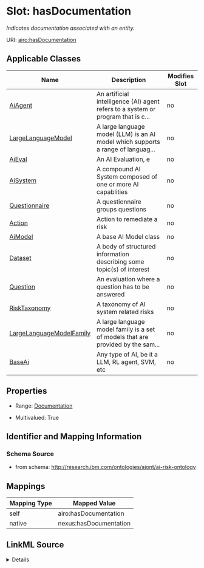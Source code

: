 

# Slot: hasDocumentation


_Indicates documentation associated with an entity._





URI: [airo:hasDocumentation](https://w3id.org/airo#hasDocumentation)



<!-- no inheritance hierarchy -->





## Applicable Classes

| Name | Description | Modifies Slot |
| --- | --- | --- |
| [AiAgent](AiAgent.md) | An artificial intelligence (AI) agent refers to a system or program that is c... |  no  |
| [LargeLanguageModel](LargeLanguageModel.md) | A large language model (LLM) is an AI model which supports a range of languag... |  no  |
| [AiEval](AiEval.md) | An AI Evaluation, e |  no  |
| [AiSystem](AiSystem.md) | A compound AI System composed of one or more AI capablities |  no  |
| [Questionnaire](Questionnaire.md) | A questionnaire groups questions |  no  |
| [Action](Action.md) | Action to remediate a risk |  no  |
| [AiModel](AiModel.md) | A base AI Model class |  no  |
| [Dataset](Dataset.md) | A body of structured information describing some topic(s) of interest |  no  |
| [Question](Question.md) | An evaluation where a question has to be answered |  no  |
| [RiskTaxonomy](RiskTaxonomy.md) | A taxonomy of AI system related risks |  no  |
| [LargeLanguageModelFamily](LargeLanguageModelFamily.md) | A large language model family is a set of models that are provided by the sam... |  no  |
| [BaseAi](BaseAi.md) | Any type of AI, be it a LLM, RL agent, SVM, etc |  no  |







## Properties

* Range: [Documentation](Documentation.md)

* Multivalued: True





## Identifier and Mapping Information







### Schema Source


* from schema: http://research.ibm.com/ontologies/aiont/ai-risk-ontology




## Mappings

| Mapping Type | Mapped Value |
| ---  | ---  |
| self | airo:hasDocumentation |
| native | nexus:hasDocumentation |




## LinkML Source

<details>
```yaml
name: hasDocumentation
description: Indicates documentation associated with an entity.
from_schema: http://research.ibm.com/ontologies/aiont/ai-risk-ontology
rank: 1000
slot_uri: airo:hasDocumentation
alias: hasDocumentation
domain_of:
- Dataset
- RiskTaxonomy
- Action
- AiEval
- BaseAi
- LargeLanguageModelFamily
range: Documentation
multivalued: true
inlined: false

```
</details>